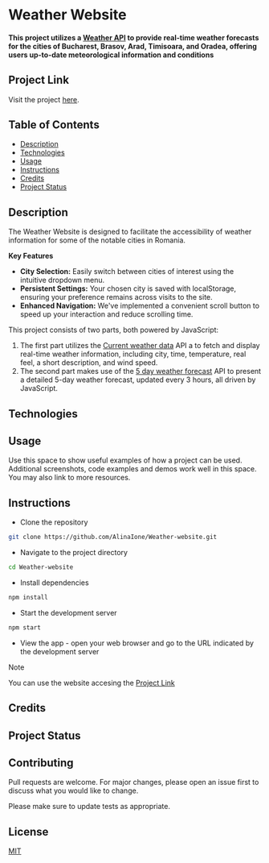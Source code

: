 # Weather Website 
#### This project utilizes a [Weather API](https://openweathermap.org/api) to provide real-time weather forecasts for the cities of Bucharest, Brasov, Arad, Timisoara, and Oradea, offering users up-to-date meteorological information and conditions

## Project Link
 Visit the project [here](https://displaycityweather.netlify.app).

## Table of Contents
* [Description](#description)
* [Technologies](#technologies)
* [Usage](#usage)
* [Instructions](#instructions)
* [Credits](#credits)
* [Project Status](#project-status)

## Description
The Weather Website is designed to facilitate the accessibility of weather information for some of the notable cities in Romania.

**Key Features**
- **City Selection:** Easily switch between cities of interest using the intuitive dropdown menu.
- **Persistent Settings:** Your chosen city is saved with localStorage, ensuring your preference remains across visits to the site.
- **Enhanced Navigation:** We've implemented a convenient scroll button to speed up your interaction and reduce scrolling time.

This project consists of two parts, both powered by JavaScript:
1. The first part utilizes the [Current weather data](https://openweathermap.org/current) API a to fetch and display real-time weather information, including city, time, temperature, real feel, a short description, and wind speed.
1. The second part makes use of the [5 day weather forecast](https://openweathermap.org/forecast5) API to present a detailed 5-day weather forecast, updated every 3 hours, all driven by JavaScript.


## Technologies

## Usage

Use this space to show useful examples of how a project can be used. Additional screenshots, code examples and demos work well in this space. You may also link to more resources.

## Instructions

- Clone the repository
```bash
git clone https://github.com/AlinaIone/Weather-website.git
```
- Navigate to the project directory
```bash
cd Weather-website
```
- Install dependencies
```bash
npm install
```
- Start the development server
```bash
npm start
```
-  View the app - open your web browser and go to the URL indicated by the development server

> [!NOTE]
> You can use the website accesing the [Project Link](#project-link)









  








## Credits
## Project Status 
## Contributing

Pull requests are welcome. For major changes, please open an issue first
to discuss what you would like to change.

Please make sure to update tests as appropriate.

## License

[MIT](https://choosealicense.com/licenses/mit/)
